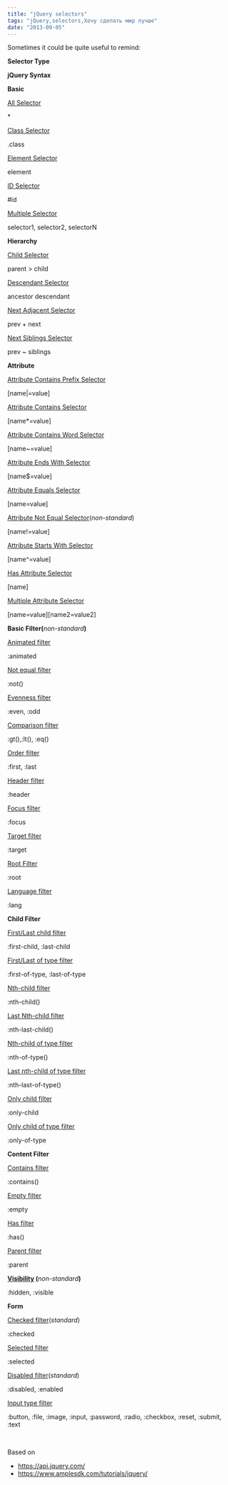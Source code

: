 ```yaml
---
title: "jQuery selectors"
tags: "jQuery,selectors,Хочу сделать мир лучше"
date: "2013-09-05"
---
```


Sometimes it could be quite useful to remind:

**Selector Type**

**jQuery Syntax**

**Basic**

[All Selector](https://api.jquery.com/all-selector/)

\*

[Class Selector](https://api.jquery.com/class-selector/)

.class

[Element Selector](https://api.jquery.com/element-selector/)

element

[ID Selector](https://api.jquery.com/id-selector/)

#id

[Multiple Selector](https://api.jquery.com/multiple-selector/)

selector1, selector2, selectorN

**Hierarchy**

[Child Selector](https://api.jquery.com/child-selector/)

parent > child

[Descendant Selector](https://api.jquery.com/descendant-selector/)

ancestor descendant

[Next Adjacent Selector](https://api.jquery.com/next-adjacent-Selector/)

prev + next

[Next Siblings Selector](https://api.jquery.com/next-siblings-selector/)

prev ~ siblings

**Attribute**

[Attribute Contains Prefix Selector](https://api.jquery.com/attribute-contains-prefix-selector/)

\[name|=value\]

[Attribute Contains Selector](https://api.jquery.com/attribute-contains-word-selector/)

\[name\*=value\]

[Attribute Contains Word Selector](https://api.jquery.com/attribute-contains-word-selector/)

\[name~=value\]

[Attribute Ends With Selector](https://api.jquery.com/attribute-ends-with-selector/)

\[name$=value\]

[Attribute Equals Selector](https://api.jquery.com/attribute-equals-selector/)

\[name=value\]

[Attribute Not Equal Selector](https://api.jquery.com/attribute-not-equal-selector/)(_non-standard_)

\[name!=value\]

[Attribute Starts With Selector](https://api.jquery.com/attribute-starts-with-selector/)

\[name^=value\]

[Has Attribute Selector](https://api.jquery.com/has-attribute-selector/)

\[name\]

[Multiple Attribute Selector](https://api.jquery.com/multiple-attribute-selector/)

\[name=value\]\[name2=value2\]

**Basic Filter(**_non-standard_**)**

[Animated filter](https://api.jquery.com/animated-selector/)

:animated

[Not equal filter](https://api.jquery.com/not-selector/)

:not()

[Evenness filter](https://api.jquery.com/even-selector/)

:even, :odd

[Comparison filter](https://api.jquery.com/gt-selector/)

:gt(),:lt(), :eq()

[Order filter](https://api.jquery.com/first-selector/)

:first, :last

[Header filter](https://api.jquery.com/header-selector/)

:header

[Focus filter](https://api.jquery.com/focus-selector/)

:focus

[Target filter](https://api.jquery.com/target-selector/)

:target

[Root Filter](https://api.jquery.com/root-selector/)

:root

[Language filter](https://api.jquery.com/lang-selector/)

:lang

**Child Filter**

[First/Last child filter](https://api.jquery.com/first-child-selector/)

:first-child, :last-child

[First/Last of type filter](https://api.jquery.com/first-of-type-selector/)

:first-of-type, :last-of-type

[Nth-child filter](https://api.jquery.com/nth-child-selector/)

:nth-child()

[Last Nth-child filter](https://api.jquery.com/nth-last-child-selector/)

:nth-last-child()

[Nth-child of type filter](https://api.jquery.com/nth-last-of-type-selector/)

:nth-of-type()

[Last nth-child of type filter](https://api.jquery.com/nth-of-type-selector/)

:nth-last-of-type()

[Only child filter](https://api.jquery.com/only-child-selector/)

:only-child

[Only child of type filter](https://api.jquery.com/only-of-type-selector/)

:only-of-type

**Content Filter**

[Contains filter](https://api.jquery.com/contains-selector/)

:contains()

[Empty filter](https://api.jquery.com/empty-selector/)

:empty

[Has filter](https://api.jquery.com/has-selector/)

:has()

[Parent filter](https://api.jquery.com/parent-selector/)

:parent

**[Visibility](https://api.jquery.com/hidden-selector/) (**_non-standard_**)**

:hidden, :visible

**Form**

[Checked filter](https://api.jquery.com/checked-selector/)(_standard_)

:checked

[Selected filter](https://api.jquery.com/selected-selector/)

:selected

[Disabled filter](https://api.jquery.com/enabled-selector/)(_standard_)

:disabled, :enabled

[Input type filter](https://api.jquery.com/button-selector/)

:button, :file, :image, :input, :password, :radio, :checkbox, :reset, :submit, :text

 

Based on

- https://api.jquery.com/
- https://www.amplesdk.com/tutorials/jquery/
